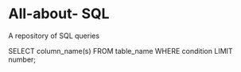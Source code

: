 # All-about- SQL
A repository of SQL queries

SELECT column_name(s)
FROM table_name
WHERE condition
LIMIT number;
